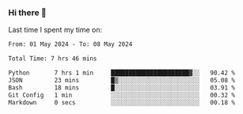 ### Hi there 👋

<!--
**Grav1tum/Grav1tum** is a ✨ _special_ ✨ repository because its `README.md` (this file) appears on your GitHub profile.

Here are some ideas to get you started:

- 🔭 I’m currently working on ...
- 🌱 I’m currently learning ...
- 👯 I’m looking to collaborate on ...
- 🤔 I’m looking for help with ...
- 💬 Ask me about ...
- 📫 How to reach me: ...
- 😄 Pronouns: ...
- ⚡ Fun fact: ...
-->
Last time I spent my time on:
<!--START_SECTION:waka-->

```txt
From: 01 May 2024 - To: 08 May 2024

Total Time: 7 hrs 46 mins

Python       7 hrs 1 min     ██████████████████████▓░░   90.42 %
JSON         23 mins         █▒░░░░░░░░░░░░░░░░░░░░░░░   05.08 %
Bash         18 mins         █░░░░░░░░░░░░░░░░░░░░░░░░   03.91 %
Git Config   1 min           ░░░░░░░░░░░░░░░░░░░░░░░░░   00.32 %
Markdown     0 secs          ░░░░░░░░░░░░░░░░░░░░░░░░░   00.18 %
```

<!--END_SECTION:waka-->
